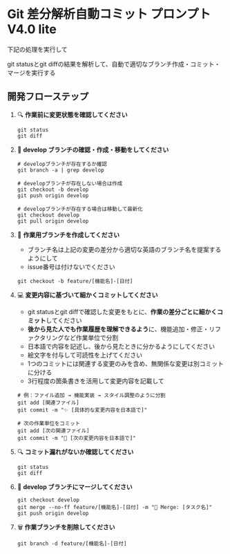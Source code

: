 # Git 差分解析自動コミット プロンプト V4.0 lite

下記の処理を実行して

git statusとgit diffの結果を解析して、自動で適切なブランチ作成・コミット・マージを実行する

## 開発フローステップ

1. 🔍 **作業前に変更状態を確認してください**
   ```
   git status
   git diff
   ```

2. 🌿 **develop ブランチの確認・作成・移動をしてください**
   ```
   # developブランチが存在するか確認
   git branch -a | grep develop
   
   # developブランチが存在しない場合は作成
   git checkout -b develop
   git push origin develop
   
   # developブランチが存在する場合は移動して最新化
   git checkout develop
   git pull origin develop
   ```

3. 🌿 **作業用ブランチを作成してください**
   - ブランチ名は上記の変更の差分から適切な英語のブランチ名を提案するようにして
   - issue番号は付けないでください
   ```
   git checkout -b feature/[機能名]-[日付]
   ```

4. 💻 **変更内容に基づいて細かくコミットしてください**
   - git statusとgit diffで確認した変更をもとに、**作業の差分ごとに細かくコミット**してください
   - **後から見た人でも作業履歴を理解できるよう**に、機能追加・修正・リファクタリングなど作業単位で分割
   - 日本語で内容を記述し、後から見たときに分かるようにしてください
   - 絵文字を付与して可読性を上げてください
   - 1つのコミットには関連する変更のみを含め、無関係な変更は別コミットに分ける
   - 3行程度の箇条書きを活用して変更内容を記載して
     
   ```
   # 例：ファイル追加 → 機能実装 → スタイル調整のように分割
   git add [関連ファイル]
   git commit -m "✨ [具体的な変更内容を日本語で]"
   
   # 次の作業単位をコミット
   git add [次の関連ファイル]
   git commit -m "🔧 [次の変更内容を日本語で]"
   ```

5. 🔍 **コミット漏れがないか確認してください**
   ```
   git status
   git diff
   ```

6. 🔄 **develop ブランチにマージしてください**
   ```
   git checkout develop
   git merge --no-ff feature/[機能名]-[日付] -m "🔀 Merge: [タスク名]"
   git push origin develop
   ```

7. 🗑️ **作業ブランチを削除してください**
   ```
   git branch -d feature/[機能名]-[日付]
   ```
